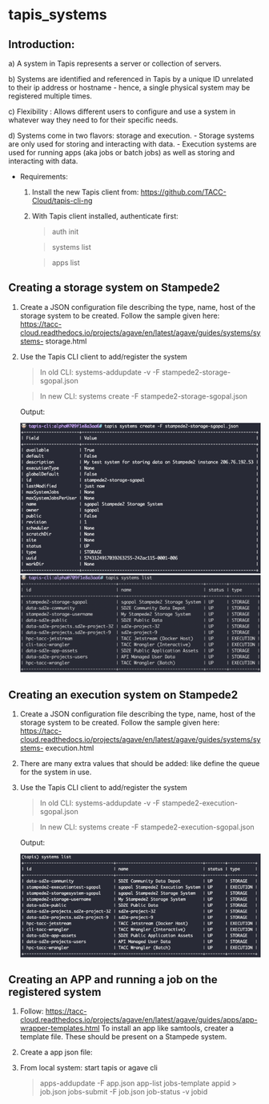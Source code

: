 # tapis_systems


## Introduction:

a) A system in Tapis represents a server or collection of servers.

b) Systems are identified and referenced in Tapis by a unique ID unrelated to their ip address or hostname - hence, a single      physical system may be registered multiple times. 

c) Flexibility : Allows different users to configure and use a system in whatever way they need to for their specific needs.

d) Systems come in two flavors: storage and execution. 
    - Storage systems are only used for storing and interacting with data. 
    - Execution systems are used for running apps (aka jobs or batch jobs) as well as storing and interacting with data.


- Requirements: 

  1. Install the new Tapis client from: https://github.com/TACC-Cloud/tapis-cli-ng 

  2. With Tapis client installed, authenticate first:
     > auth init
     
     > systems list
     
     > apps list 
     
 ## Creating a storage system on Stampede2

  1. Create a JSON configuration file describing the type, name, host of the storage system to be created. 
     Follow the sample given here: https://tacc-cloud.readthedocs.io/projects/agave/en/latest/agave/guides/systems/systems- 
     storage.html
  2. Use the Tapis CLI client to add/register the system 
  
     > In old CLI: systems-addupdate -v -F stampede2-storage-sgopal.json
     
     > In new CLI: systems create -F stampede2-storage-sgopal.json
     
     Output:
     
     <img src="inst/register_storagesystem2.jpg" width="500">
     
     <img src="inst/register_storagesystem.png" width="500">

     
  ## Creating an execution system on Stampede2
  
  1. Create a JSON configuration file describing the type, name, host of the storage system to be created. 
     Follow the sample given here: https://tacc-cloud.readthedocs.io/projects/agave/en/latest/agave/guides/systems/systems-
     execution.html
  2. There are many extra values that should be added: like define the queue for the system in use. 
  2. Use the Tapis CLI client to add/register the system 
  
     > In old CLI: systems-addupdate -v -F stampede2-execution-sgopal.json
     
     > In new CLI: systems create -F stampede2-execution-sgopal.json
     
     Output: 
     
     <img src="inst/system_list.png" width="500">



## Creating an APP and running a job on the registered system

1. Follow: https://tacc-cloud.readthedocs.io/projects/agave/en/latest/agave/guides/apps/app-wrapper-templates.html
To install an app like samtools, creater a template file. 
These should be present on a Stampede system. 

2. Create a app json file: 

2. From local system: start tapis or agave cli

   > apps-addupdate -F app.json
   > app-list
   > jobs-template appid > job.json
   > jobs-submit -F job.json
   > job-status -v jobid
   
